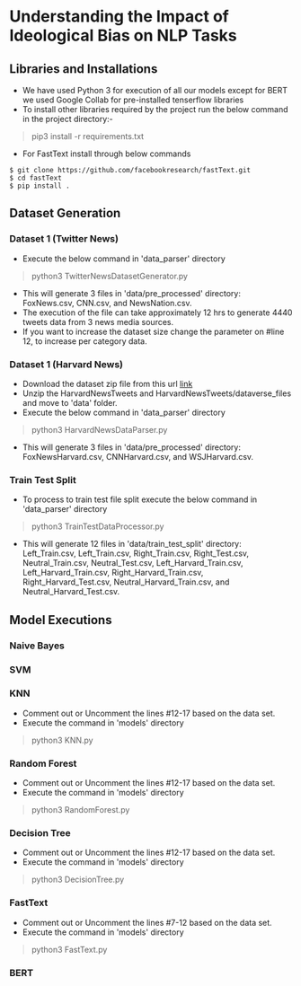 # Understanding the Impact of Ideological Bias on NLP Tasks
## Libraries and Installations
 - We have used Python 3 for execution of all our models except for BERT we used Google Collab for pre-installed tenserflow libraries
 - To install other libraries required by the project run the below command in the project directory:-
> pip3 install -r requirements.txt
 - For FastText install through below commands
```
$ git clone https://github.com/facebookresearch/fastText.git
$ cd fastText
$ pip install .
```

## Dataset Generation
### Dataset 1 (Twitter News)
 - Execute the below command in 'data_parser' directory
> python3 TwitterNewsDatasetGenerator.py
 - This will generate 3 files in 'data/pre_processed' directory: FoxNews.csv, CNN.csv, and NewsNation.csv.
 - The execution of the file can take approximately 12 hrs to generate 4440 tweets data from 3 news media sources.
 - If you want to increase the dataset size change the parameter on #line 12, to increase per category data.
 
### Dataset 1 (Harvard News)
 - Download the dataset zip file from this url [link](https://dataverse.harvard.edu/dataset.xhtml?persistentId=doi:10.7910/DVN/5XRZLH)
 - Unzip the HarvardNewsTweets and HarvardNewsTweets/dataverse_files and move to 'data' folder.
 - Execute the below command in 'data_parser' directory
> python3 HarvardNewsDataParser.py
 - This will generate 3 files in 'data/pre_processed' directory: FoxNewsHarvard.csv, CNNHarvard.csv, and WSJHarvard.csv.
 
### Train Test Split
 - To process to train test file split execute the below command in 'data_parser' directory
> python3 TrainTestDataProcessor.py
 - This will generate 12 files in 'data/train_test_split' directory: Left_Train.csv, Left_Train.csv, Right_Train.csv, Right_Test.csv, Neutral_Train.csv, Neutral_Test.csv, Left_Harvard_Train.csv, Left_Harvard_Train.csv, Right_Harvard_Train.csv, Right_Harvard_Test.csv, Neutral_Harvard_Train.csv, and Neutral_Harvard_Test.csv. 
 
## Model Executions
### Naive Bayes
### SVM
### KNN
 - Comment out or Uncomment the lines #12-17 based on the data set.
 - Execute the command in 'models' directory
> python3 KNN.py
### Random Forest
 - Comment out or Uncomment the lines #12-17 based on the data set.
 - Execute the command in 'models' directory
> python3 RandomForest.py
### Decision Tree
 - Comment out or Uncomment the lines #12-17 based on the data set.
 - Execute the command in 'models' directory
> python3 DecisionTree.py
### FastText
 - Comment out or Uncomment the lines #7-12 based on the data set.
 - Execute the command in 'models' directory
> python3 FastText.py
### BERT
